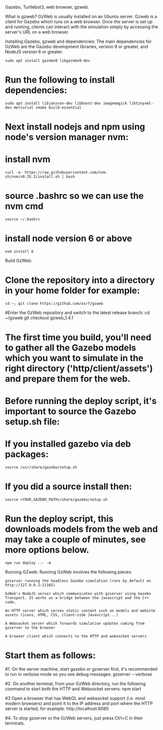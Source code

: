 Gazebo, Turtlebot3, web browser, gzweb.

What is gzweb?
GzWeb is usually installed on an Ubuntu server. Gzweb is a client for Gazebo which runs on a web browser. Once the server is set up and running, clients can interact with the simulation simply by accessing the server's URL on a web browser.

Installing Gazebo, gzweb and dependencies:
The main dependencies for GzWeb are the Gazebo development libraries, version 9 or greater, and NodeJS version 6 or greater.

	sudo apt install gazebo9 libgazebo9-dev

# Run the following to install dependencies:
	sudo apt install libjansson-dev libboost-dev imagemagick libtinyxml-dev mercurial cmake build-essential

# Next install nodejs and npm using node's version manager nvm:
 # install nvm
 	curl -o- https://raw.githubusercontent.com/nvm-sh/nvm/v0.35.3/install.sh | bash

 # source .bashrc so we can use the nvm cmd
 	source ~/.bashrc

 # install node version 6 or above
 	nvm install 6

Build GzWeb:
# Clone the repository into a directory in your home folder for example:
	cd ~; git clone https://github.com/osrf/gzweb

#Enter the GzWeb repository and switch to the latest release branch:
	cd ~/gzweb
	git checkout gzweb_1.4.1
	
	
# The first time you build, you'll need to gather all the Gazebo models which you want to simulate in the right directory ('http/client/assets') and prepare them for the web.

# Before running the deploy script, it's important to source the Gazebo setup.sh file:

# If you installed gazebo via deb packages:
	source /usr/share/gazebo/setup.sh
	
# If you did a source install then:
	source <YOUR_GAZEBO_PATH>/share/gazebo/setup.sh
	
# Run the deploy script, this downloads models from the web and may take a couple of minutes, see more options below.
	npm run deploy --- -m
	
Running GZweb:
Running GzWeb involves the following pieces:

    gzserver running the headless Gazebo simulation (runs by default on http://127.0.0.1:11345)

    GzWeb's NodeJS server which communicates with gzserver using Gazebo Transport. It works as a bridge between the Javascript and the C++ code.

    An HTTP server which serves static content such as models and website assets (icons, HTML, CSS, client-side Javascript...)

    A Websocket server which forwards simulation updates coming from gzserver to the browser

    A browser client which connects to the HTTP and websocket servers
    
# Start them as follows:

#1. On the server machine, start gazebo or gzserver first, it's recommended to run in verbose mode so you see debug messages:
	gzserver --verbose
	
#2. On another terminal, from your GzWeb directory, run the following command to start both the HTTP and Websocket servers:
	npm start

#3 Open a browser that has WebGL and websocket support (i.e. most modern browsers) and point it to the IP address and port where the HTTP server is started, for example:
	http://localhost:8080
	
#4. To stop gzserver or the GzWeb servers, just press Ctrl+C in their terminals.
